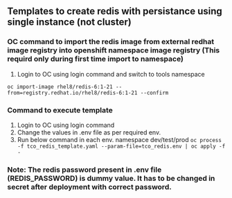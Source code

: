 ## Templates to create redis with persistance using single instance (not cluster)

### OC command to import the redis image from external redhat image registry into openshift namespace image registry (This requird only during first time import to namespace)
1) Login to OC using login command and switch to tools namespace

``oc import-image rhel8/redis-6:1-21 --from=registry.redhat.io/rhel8/redis-6:1-21 --confirm``


### Command to execute template
1) Login to OC using login command
2) Change the values in .env file as per required env.
3) Run below command in each env. namespace dev/test/prod
   ``oc process -f tco_redis_template.yaml --param-file=tco_redis.env | oc apply -f -``
   

### Note: The redis password present in .env file (REDIS_PASSWORD) is dummy value. It has to be changed in secret after deployment with correct password.

